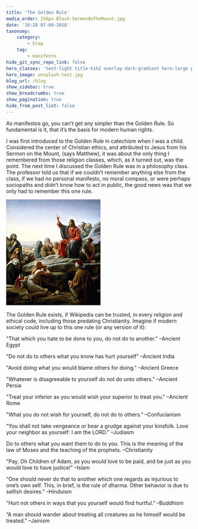 ```yaml
---
title: 'The Golden Rule'
media_order: 256px-Bloch-SermonOnTheMount.jpg
date: '16:28 07-08-2018'
taxonomy:
    category:
        - blog
    tag:
        - manifesto
hide_git_sync_repo_link: false
hero_classes: 'text-light title-h1h2 overlay-dark-gradient hero-large parallax'
hero_image: unsplash-text.jpg
blog_url: /blog
show_sidebar: true
show_breadcrumbs: true
show_pagination: true
hide_from_post_list: false
---
```


As manifestos go, you can’t get any simpler than the Golden Rule. So fundamental is it, that it’s the basis for modern human rights.

I was first introduced to the Golden Rule in catechism when I was a child.  Considered the center of Christian ethics, and attributed to Jesus from his Sermon on the Mount, (says Matthew), it was about the only thing I remembered from those religion classes, which, as it turned out, was the point. The next time I discussed the Golden Rule was in a philosophy class. The professor told us that if we couldn’t remember anything else from the class, if we had no personal manifesto, no moral compass, or were perhaps sociopaths and didn’t know how to act in public, the good news was that we only had to remember this one rule.

![Book Cover](256px-Bloch-SermonOnTheMount.jpg?resize=550,425&classes=right)

The Golden Rule exists, if Wikipedia can be trusted, in every religion and ethical code, including those predating Christianity. Imagine if modern society could live up to this one rule (or any version of it):

"That which you hate to be done to you, do not do to another." –Ancient Egypt
 
"Do not do to others what you know has hurt yourself" –Ancient India

"Avoid doing what you would blame others for doing." –Ancient Greece

"Whatever is disagreeable to yourself do not do unto others." –Ancient Persia
 
"Treat your inferior as you would wish your superior to treat you." –Ancient Rome
 
"What you do not wish for yourself, do not do to others." –Confucianism
 
“You shall not take vengeance or bear a grudge against your kinsfolk. Love your neighbor as yourself: I am the LORD.” –Judiasm
 
Do to others what you want them to do to you. This is the meaning of the law of Moses and the teaching of the prophets. –Christianity
 
"Pay, Oh Children of Adam, as you would love to be paid, and be just as you would love to have justice!" –Islam
 
“One should never do that to another which one regards as injurious to one’s own self. This, in brief, is the rule of dharma. Other behavior is due to selfish desires.” –Hinduism
 
“Hurt not others in ways that you yourself would find hurtful.” –Buddhism
 
“A man should wander about treating all creatures as he himself would be treated.” –Jainism